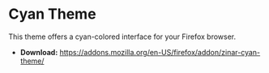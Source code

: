 # Cyan Theme

This theme offers a cyan-colored interface for your Firefox browser.

* **Download:** https://addons.mozilla.org/en-US/firefox/addon/zinar-cyan-theme/